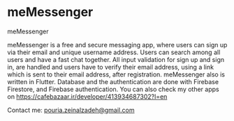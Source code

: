 # meMessenger

meMessenger

meMessenger is a free and secure messaging app, where users can sign up via their email and unique username address. Users can search among all users and have a fast chat together.
All input validation for sign up and sign in, are handled and users have to verify their email address, using a link which is sent to their email address, after registration.
meMessenger also is written in Flutter. Database and the authentication are done with Firebase Firestore, and Firebase authentication.
You can also check my other apps on https://cafebazaar.ir/developer/413934687302?l=en

Contact me: pouria.zeinalzadeh@gmail.com
